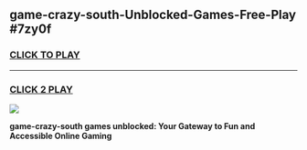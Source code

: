 
## game-crazy-south-Unblocked-Games-Free-Play #7zy0f
<h3>
<a href="https://us.freeplayer.one?title=game-crazy-south&ref=9M">CLICK TO PLAY</a></h3>
<hr>

<h3>
<a href="https://us.freeplayer.one?title=game-crazy-south&ref=9M">CLICK 2 PLAY</a>
  
</h3>

<a href="https://us.freeplayer.one?title=game-crazy-south&ref=9M"><img src="https://clearcache.store/games.png"></a>


**game-crazy-south games unblocked: Your Gateway to Fun and Accessible Online Gaming**
